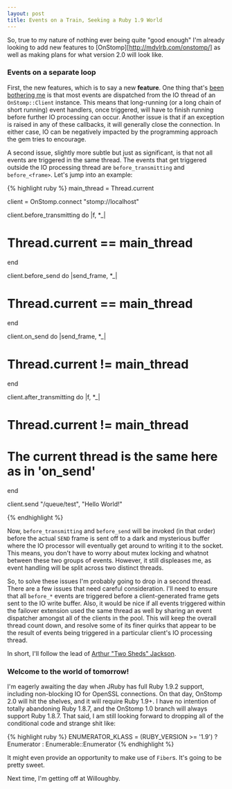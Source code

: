 ```yaml
---
layout: post
title: Events on a Train, Seeking a Ruby 1.9 World
---
```

So, true to my nature of nothing ever being quite "good enough" I'm already
looking to add new features to [OnStomp][http://mdvlrb.com/onstomp/] as well
as making plans for what version 2.0 will look like.

### Events on a separate loop

First, the new features, which is to say a new **feature**.  One thing that's
[been bothering me](https://github.com/meadvillerb/onstomp/issues/8) is that
most events are dispatched from the IO thread of an `OnStomp::Client`
instance.  This means that long-running (or a long chain of short
running) event handlers, once triggered, will have to finish running before
further IO processing can occur.  Another issue is that if an exception is
raised in any of these callbacks, it will generally close the connection.  In
either case, IO can be negatively impacted by the programming approach the
gem tries to encourage.

A second issue, slightly more subtle but just as significant, is that
not all events are triggered in the same thread. The events that get
triggered outside the IO processing thread are `before_transmitting` and
`before_<frame>`.  Let's jump into an example:

{% highlight ruby %}
main_thread = Thread.current

client = OnStomp.connect "stomp://localhost"

client.before_transmitting do |f, *_|
  # Thread.current == main_thread
end

client.before_send do |send_frame, *_|
  # Thread.current == main_thread
end

client.on_send do |send_frame, *_|
  # Thread.current != main_thread
end

client.after_transmitting do |f, *_|
  # Thread.current != main_thread
  # The current thread is the same here as in 'on_send'
end

client.send "/queue/test", "Hello World!"

{% endhighlight %}

Now, `before_transmitting` and `before_send` will be invoked (in that order)
before the actual `SEND` frame is sent off to a dark and mysterious buffer
where the IO processor will eventually get around to writing it to the
socket. This means, you don't have to worry about mutex locking and whatnot
between these two groups of events.  However, it still displeases me, as event
handling will be split across two distinct threads.

So, to solve these issues I'm probably going to drop in a second thread.
There are a few issues that need careful consideration.  I'll need to ensure
that all `before_*` events are triggered before a client-generated frame
gets sent to the IO write buffer.  Also, it would be nice if all events
triggered within the failover extension used the same thread as well by
sharing an event dispatcher amongst all of the clients in the pool.  This
will keep the overall thread count down, and resolve some of its finer quirks
that appear to be the result of events being triggered in a particular
client's IO processing thread.

In short, I'll follow the lead of
[Arthur "Two Sheds" Jackson](http://www.youtube.com/watch?v=HLjS3gzHetA).

### Welcome to the world of tomorrow!

I'm eagerly awaiting the day when JRuby has full Ruby 1.9.2 support,
including non-blocking IO for OpenSSL connections.  On that day, OnStomp 2.0
will hit the shelves, and it will require Ruby 1.9+.  I have no intention
of totally abandoning Ruby 1.8.7, and the OnStomp 1.0 branch will always
support Ruby 1.8.7.  That said, I am still looking forward to dropping all of
the conditional code and strange shit like:

{% highlight ruby %}
ENUMERATOR_KLASS = (RUBY_VERSION >= '1.9') ? Enumerator : Enumerable::Enumerator
{% endhighlight %}

It might even provide an opportunity to make use of `Fiber`s.  It's going to
be pretty sweet.

Next time, I'm getting off at Willoughby.
